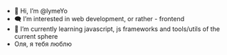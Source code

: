 - 👋 Hi, I’m @lymeYo
- 🗨 I’m interested in web development, or rather - frontend
- 🌱 I’m currently learning javascript, js frameworks and tools/utils of the current sphere
- Оля, я тебя люблю

<!---
lymeYo/lymeYo is a ✨ special ✨ repository because its `README.md` (this file) appears on your GitHub profile.
You can click the Preview link to take a look at your changes.
--->
